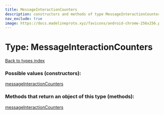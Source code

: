 ```yaml
---
title: MessageInteractionCounters
description: constructors and methods of type MessageInteractionCounters
nav_exclude: true
image: https://docs.madelineproto.xyz/favicons/android-chrome-256x256.png
---
```

# Type: MessageInteractionCounters
[Back to types index](index.md)



### Possible values (constructors):

[messageInteractionCounters](../constructors/messageInteractionCounters.md)  



### Methods that return an object of this type (methods):



[messageInteractionCounters](../constructors/messageInteractionCounters.md)  

